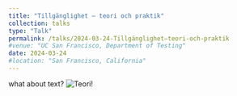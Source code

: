 ```yaml
---
title: "Tillgänglighet – teori och praktik"
collection: talks
type: "Talk"
permalink: /talks/2024-03-24-Tillgänglighet–teori-och-praktik
#venue: "UC San Francisco, Department of Testing"
date: 2024-03-24
#location: "San Francisco, California"
---
```




what about text?
![Teori!](/assets/images/Policy-Profile_1.jpg "Tillgänglighet – teori och praktik")
